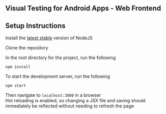 ## Visual Testing for Android Apps - Web Frontend

## Setup Instructions
Install the [latest stable](https://nodejs.org/en/) version of NodeJS  

Clone the repository  

In the root directory for the project, run the following  
```
npm install
```

To start the development server, run the following
```
npm start
```

Then navigate to `localhost:3000` in a browser  
Hot reloading is enabled, so changing a JSX file and saving should immediately be reflected without needing to refresh the page